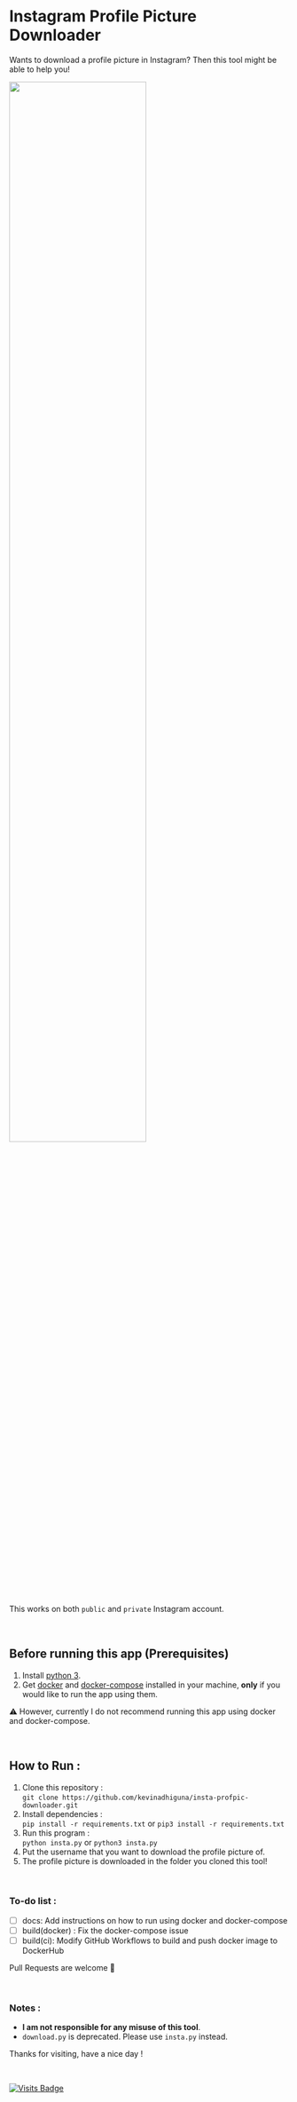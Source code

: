 # Instagram Profile Picture Downloader

Wants to download a profile picture in Instagram? Then this tool might be able to help you!

<img src="https://user-images.githubusercontent.com/43397636/136511181-8220de7e-9eae-41fe-8d9c-0badf8f1dd20.png" width="70%" />

This works on both `public` and `private` Instagram account.

<br/>

## Before running this app (Prerequisites)

1. Install [python 3](https://www.python.org/downloads/).
2. Get [docker](https://docs.docker.com/engine/install/) and [docker-compose](https://docs.docker.com/compose/install/) installed in your machine, **only** if you would like to run the app using them.

⚠️ However, currently I do not recommend running this app using docker and docker-compose.

<br />

## How to Run :
1. Clone this repository :<br />
`git clone https://github.com/kevinadhiguna/insta-profpic-downloader.git`
2. Install dependencies :<br />
`pip install -r requirements.txt` or `pip3 install -r requirements.txt`
3. Run this program :<br />
`python insta.py` or `python3 insta.py`
4. Put the username that you want to download the profile picture of.
5. The profile picture is downloaded in the folder you cloned this tool!

<br />

### To-do list :
- [ ] docs: Add instructions on how to run using docker and docker-compose
- [ ] build(docker) : Fix the docker-compose issue
- [ ] build(ci): Modify GitHub Workflows to build and push docker image to DockerHub

Pull Requests are welcome 🙏

<br />

### Notes :
- **I am not responsible for any misuse of this tool**.
- `download.py` is deprecated. Please use `insta.py` instead.

Thanks for visiting, have a nice day !

<br/>

[![Visits Badge](https://badges.pufler.dev/visits/kevinadhiguna/instagram-profpic-downloader)](https://github.com/kevinadhiguna)
